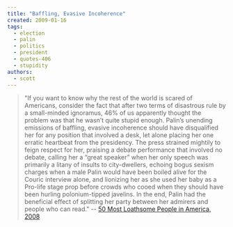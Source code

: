 ```yaml
---
title: "Baffling, Evasive Incoherence"
created: 2009-01-16
tags: 
  - election
  - palin
  - politics
  - president
  - quotes-406
  - stupidity
authors: 
  - scott
---
```


> "If you want to know why the rest of the world is scared of Americans, consider the fact that after two terms of disastrous rule by a small-minded ignoramus, 46% of us apparently thought the problem was that he wasn’t quite stupid enough. Palin’s unending emissions of baffling, evasive incoherence should have disqualified her for any position that involved a desk, let alone placing her one erratic heartbeat from the presidency. The press strained mightily to feign respect for her, praising a debate performance that involved no debate, calling her a “great speaker” when her only speech was primarily a litany of insults to city-dwellers, echoing bogus sexism charges when a male Palin would have been boiled alive for the Couric interview alone, and lionizing her as she used her baby as a Pro-life stage prop before crowds who cooed when they should have been hurling polonium-tipped javelins. In the end, Palin had the beneficial effect of splitting her party between her admirers and people who can read." \-- [50 Most Loathsome People in America, 2008](http://buffalobeast.com/134/50mostloathsome2008-full.html)

